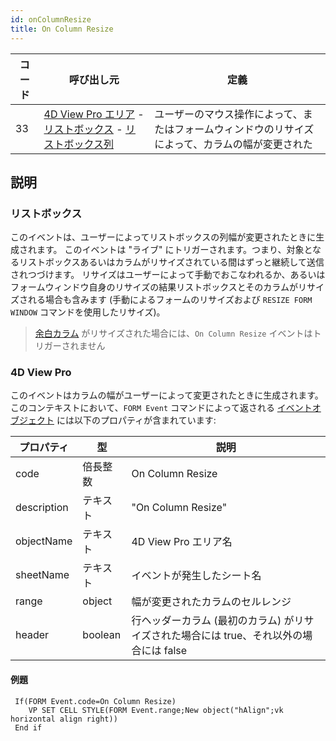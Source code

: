 ```yaml
---
id: onColumnResize
title: On Column Resize
---
```


| コード | 呼び出し元                                                                                                                                                               | 定義                                               |
| --- | ------------------------------------------------------------------------------------------------------------------------------------------------------------------- | ------------------------------------------------ |
| 33  | [4D View Pro エリア](../FormObjects/viewProArea_overview.md) - [リストボックス](../FormObjects/listbox_overview.md) - [リストボックス列](../FormObjects/listbox_overview.md#リストボックス列) | ユーザーのマウス操作によって、またはフォームウィンドウのリサイズによって、カラムの幅が変更された |


## 説明

### リストボックス

このイベントは、ユーザーによってリストボックスの列幅が変更されたときに生成されます。 このイベントは "ライブ" にトリガーされます。つまり、対象となるリストボックスあるいはカラムがリサイズされている間はずっと継続して送信されつづけます。 リサイズはユーザーによって手動でおこなわれるか、あるいはフォームウィンドウ自身のリサイズの結果リストボックスとそのカラムがリサイズされる場合も含みます (手動によるフォームのリサイズおよび `RESIZE FORM WINDOW` コマンドを使用したリサイズ)。

> [余白カラム](../FormObjects/propertiesResizingOptions.html#余白カラムについて) がリサイズされた場合には、`On Column Resize` イベントはトリガーされません

### 4D View Pro

このイベントはカラムの幅がユーザーによって変更されたときに生成されます。 このコンテキストにおいて、`FORM Event` コマンドによって返される [イベントオブジェクト](overview.md#イベントオブジェクト) には以下のプロパティが含まれています:

| プロパティ       | 型       | 説明                                                  |
| ----------- | ------- | --------------------------------------------------- |
| code        | 倍長整数    | On Column Resize                                    |
| description | テキスト    | "On Column Resize"                                  |
| objectName  | テキスト    | 4D View Pro エリア名                                    |
| sheetName   | テキスト    | イベントが発生したシート名                                       |
| range       | object  | 幅が変更されたカラムのセルレンジ                                    |
| header      | boolean | 行ヘッダーカラム (最初のカラム) がリサイズされた場合には true、それ以外の場合には false |

#### 例題

```4d
 If(FORM Event.code=On Column Resize)
    VP SET CELL STYLE(FORM Event.range;New object("hAlign";vk horizontal align right))
 End if
```